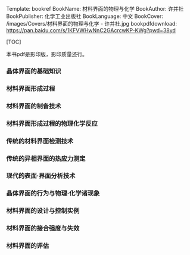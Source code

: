 Template: bookref
BookName: 材料界面的物理与化学
BookAuthor: 许并社
BookPublisher: 化学工业出版社
BookLanguage: 中文
BookCover: /images/Covers/材料界面的物理与化学 - 许并社.jpg
bookpdfdownload: https://pan.baidu.com/s/1KFVWHwNnC2GAcrcwKP-KWg?pwd=38yd 


[TOC]

本书pdf是影印版，影印质量还行。


### 晶体界面的基础知识

### 材料界面形成过程

### 材料界面的制备技术

### 材料界面形成过程的物理化学反应

### 传统的材料界面检测技术

### 传统的异相界面的热应力测定

### 现代的表面·界面分析技术

### 晶体界面的行为与物理·化学诸现象

### 材料界面的设计与控制实例

### 材料界面的接合强度与失效

### 材料界面的评估


